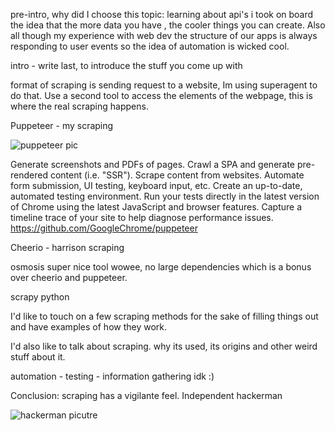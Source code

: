 pre-intro, why did I choose this topic: learning about api's i took on board the idea that the more data you have , the cooler things you can create. Also all though my experience with web dev the structure of our apps is always responding to user events so the idea of automation is wicked cool.

intro - write last, to introduce the stuff you come up with

format of scraping is sending request to a website, Im using superagent to do that. Use a second tool to access the elements of the webpage, this is where the real scraping happens. 



Puppeteer - my scraping

![puppeteer pic](https://user-images.githubusercontent.com/10379601/29446482-04f7036a-841f-11e7-9872-91d1fc2ea683.png)

Generate screenshots and PDFs of pages.
Crawl a SPA and generate pre-rendered content (i.e. "SSR").
Scrape content from websites.
Automate form submission, UI testing, keyboard input, etc.
Create an up-to-date, automated testing environment. Run your tests directly in the latest version of Chrome using the latest JavaScript and browser features.
Capture a timeline trace of your site to help diagnose performance issues.
https://github.com/GoogleChrome/puppeteer



Cheerio - harrison scraping


osmosis super nice tool wowee, no large dependencies which is a bonus over cheerio and puppeteer.

scrapy python

I'd like to touch on a few scraping methods for the sake of filling things out and have examples of how they work.

I'd also like to talk about scraping. why its used, its origins and other weird stuff about it.

automation - testing - information gathering idk :)

Conclusion: scraping has a vigilante feel. Independent hackerman

![hackerman picutre](http://i0.kym-cdn.com/entries/icons/original/000/021/807/4d7.png)
